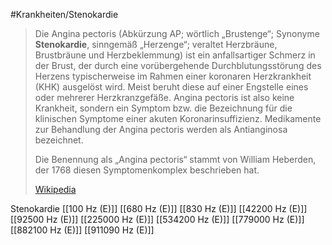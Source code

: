 #Krankheiten/Stenokardie

> Die Angina pectoris (Abkürzung AP; wörtlich „Brustenge“; Synonyme **Stenokardie**, sinngemäß „Herzenge“; veraltet Herzbräune, Brustbräune und Herzbeklemmung) ist ein anfallsartiger Schmerz in der Brust, der durch eine vorübergehende Durchblutungsstörung des Herzens typischerweise im Rahmen einer koronaren Herzkrankheit (KHK) ausgelöst wird. Meist beruht diese auf einer Engstelle eines oder mehrerer Herzkranzgefäße. Angina pectoris ist also keine Krankheit, sondern ein Symptom bzw. die Bezeichnung für die klinischen Symptome einer akuten Koronarinsuffizienz. Medikamente zur Behandlung der Angina pectoris werden als Antianginosa bezeichnet.
>
> Die Benennung als „Angina pectoris“ stammt von William Heberden, der 1768 diesen Symptomenkomplex beschrieben hat.
>
> [Wikipedia](https://de.wikipedia.org/wiki/Angina%20pectoris)

Stenokardie
[[100 Hz (E)]]
[[680 Hz (E)]]
[[830 Hz (E)]]
[[42200 Hz (E)]]
[[92500 Hz (E)]]
[[225000 Hz (E)]]
[[534200 Hz (E)]]
[[779000 Hz (E)]]
[[882100 Hz (E)]]
[[911090 Hz (E)]]